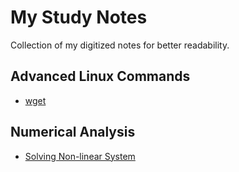 # My Study Notes

Collection of my digitized notes for better readability. 

## Advanced Linux Commands
- [wget](Advanced%20Linux%20Commands/wget.md)

## Numerical Analysis
- [Solving Non-linear System](Solving%20Non-linear%20System.md)
